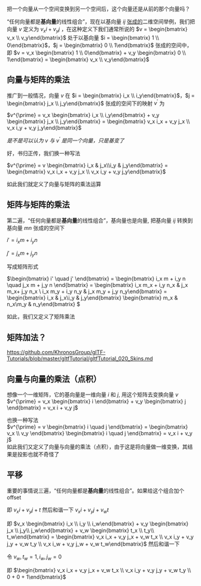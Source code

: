 把一个向量从一个空间变换到另一个空间后，这个向量还是从前的那个向量吗？

“任何向量都是**基向量**的线性组合”，现在以基向量 $ij$ [张成的](https://charlesliuyx.github.io/2017/10/06/【直观详解】线性代数的本质/)二维空间举例，我们把向量 $v$ 定义为 $v_x i + v_y j$ ，在这种定义下我们通常所说的 $v = \begin{bmatrix} v_x \\ v_y\end{bmatrix}$ 处于以基向量 $i = \begin{bmatrix} 1 \\ 0\end{bmatrix}$，$j = \begin{bmatrix} 0 \\ 1\end{bmatrix}$ 张成的空间中，即 $v = v_x \begin{bmatrix} 1 \\ 0\end{bmatrix} + v_y \begin{bmatrix} 0 \\ 1\end{bmatrix} = \begin{bmatrix} v_x \\ v_y\end{bmatrix}$

## 向量与矩阵的乘法
推广到一般情况，向量 $v$ 在 $i = \begin{bmatrix} i_x \\ i_y\end{bmatrix}$，$j = \begin{bmatrix} j_x \\ j_y\end{bmatrix}$ 张成的空间下的映射 $v^{\prime}$ 为 

$v^{\prime} = v_x \begin{bmatrix} i_x \\ i_y\end{bmatrix} + v_y \begin{bmatrix} j_x \\ j_y\end{bmatrix} = \begin{bmatrix} v_x i_x + v_y j_x \\ v_x i_y + v_y j_y\end{bmatrix}$

*是不是可以认为 $v$ 与 $v^{\prime}$ 是同一个向量，只是基变了*

好，书归正传，我们换一种写法

$v^{\prime} = v \begin{bmatrix} i_x & j_x\\i_y & j_y\end{bmatrix} = \begin{bmatrix} v_x i_x + v_y j_x \\ v_x i_y + v_y j_y\end{bmatrix}$ 

如此我们就定义了向量与矩阵的乘法运算

## 矩阵与矩阵的乘法
第二遍，“任何向量都是**基向量**的线性组合”，基向量也是向量, 把基向量 $ij$ 转换到基向量 $mn$ 张成的空间下

$i' = i_x m + i_y n$

$j' = j_x m + j_y n$

写成矩阵形式

$\begin{bmatrix} i'  \quad  j' \end{bmatrix} = \begin{bmatrix} i_x m + i_y n  \quad  j_x m + j_y n \end{bmatrix} = \begin{bmatrix} i_x m_x + i_y n_x & j_x m_x+ j_y n_x \\ i_x m_y + i_y n_y & j_x m_y + j_y n_y\end{bmatrix} = \begin{bmatrix} i_x & j_x\\i_y & j_y\end{bmatrix} \begin{bmatrix} m_x & n_x\\m_y & n_y\end{bmatrix} $

如此，我们又定义了矩阵乘法

## 矩阵加法？
https://github.com/KhronosGroup/glTF-Tutorials/blob/master/gltfTutorial/gltfTutorial_020_Skins.md

## 向量与向量的乘法（点积）
想像一个一维矩阵，它的基向量是一维向量 $i$ 和 $j$, 用这个矩阵去变换向量 $v$  
$v^{\prime} = v_x \begin{bmatrix} i \end{bmatrix} + v_y \begin{bmatrix} j \end{bmatrix} = v_x i + v_y j$

也换一种写法  
$v^{\prime} = v \begin{bmatrix} i \quad j \end{bmatrix} = \begin{bmatrix} v_x \\ v_y \end{bmatrix} \begin{bmatrix} i \quad j \end{bmatrix} = v_x i + v_y j$  
如此我们又定义了向量与向量的乘法（点积），由于这是将向量做一维变换，其结果是投影也就不奇怪了

## 平移
重要的事情说三遍，“任何向量都是**基向量**的线性组合”。如果给这个组合加个 offset

即 $v_x i + v_y j + t$ 然后和谐一下  $v_x i + v_y j + v_w t$

即 $v_x \begin{bmatrix} i_x \\ i_y \\ i_w\end{bmatrix} + v_y \begin{bmatrix} j_x \\ j_y\\ j_w\end{bmatrix} + v_w \begin{bmatrix} t_x \\ t_y\\ t_w\end{bmatrix} = \begin{bmatrix} v_x i_x + v_y j_x + v_w t_x \\ v_x i_y + v_y j_y + v_w t_y \\ v_x i_w + v_y j_w + v_w t_w\end{bmatrix}$ 然后和谐一下

令 $v_w, t_w = 1, i_w, j_w = 0$

即 $\begin{bmatrix} v_x i_x + v_y j_x + v_w t_x \\ v_x i_y + v_y j_y + v_w t_y \\ 0 + 0 + 1\end{bmatrix}$